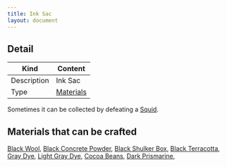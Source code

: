 ```yaml
---
title: Ink Sac
layout: document
---
```

## Detail

|Kind|Content|
|---|---|
|Description|Ink Sac|
|Type|[Materials](Materials)|

Sometimes it can be collected by defeating a [Squid](Squid).

## Materials that can be crafted

[Black Wool](Black_Wool),
[Black Concrete Powder](Black_Concrete_Powder),
[Black Shulker Box](Black_Shulker_Box),
[Black Terracotta](Black_Terracotta),
[Gray Dye](Gray_Dye),
[Light Gray Dye](Light_Gray_Dye),
[Cocoa Beans](Cocoa_Beans),
[Dark Prismarine](Dark_Prismarine),
